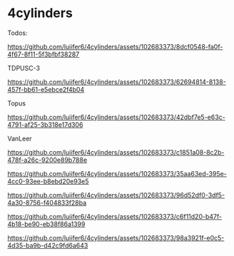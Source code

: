 # 4cylinders


Todos:




https://github.com/luiifer6/4cylinders/assets/102683373/8dcf0548-fa0f-4f67-8f11-5f3bfbf38287





TDPUSC-3


https://github.com/luiifer6/4cylinders/assets/102683373/62694814-8138-457f-bb61-e5ebce2f4b04



Topus







https://github.com/luiifer6/4cylinders/assets/102683373/42dbf7e5-e63c-4791-af25-3b318e17d306


VanLeer

https://github.com/luiifer6/4cylinders/assets/102683373/c1851a08-8c2b-478f-a26c-9200e89b788e




https://github.com/luiifer6/4cylinders/assets/102683373/35aa63ed-395e-4cc0-93ee-b8ebd20e93e5




https://github.com/luiifer6/4cylinders/assets/102683373/96d52df0-3df5-4a30-8756-f404833f28ba





https://github.com/luiifer6/4cylinders/assets/102683373/c6f11d20-b47f-4b18-be90-eb38f86a1399




https://github.com/luiifer6/4cylinders/assets/102683373/98a3921f-e0c5-4d35-ba9b-d42c9fd6a643


